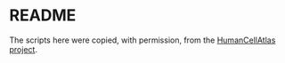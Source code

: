 # README

The scripts here were copied, with permission, from the [HumanCellAtlas project](https://github.com/HumanCellAtlas/skylab/tree/master/10x/count).
